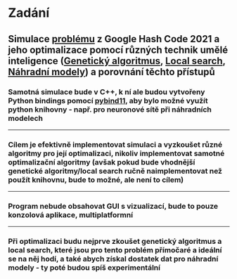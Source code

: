 # Zadání

## Simulace [problému](https://codingcompetitions.withgoogle.com/hashcode/round/00000000004361e2/0000000000c617e4) z Google Hash Code 2021 a jeho optimalizace pomocí různých technik umělé inteligence ([Genetický algoritmus](https://en.wikipedia.org/wiki/Genetic_algorithm), [Local search](https://en.wikipedia.org/wiki/Local_search_(optimization)), [Náhradní modely](https://en.wikipedia.org/wiki/Surrogate_model)) a porovnání těchto přístupů

### Samotná simulace bude v C++, k ní ale budou vytvořeny Python bindings pomocí [pybind11](https://pybind11.readthedocs.io/en/stable/), aby bylo možné využít python knihovny - např. pro neuronové sítě při náhradních modelech
---
### Cílem je efektivně implementovat simulaci a vyzkoušet různé algoritmy pro její optimalizaci, nikoliv implementovat samotné optimalizační algoritmy (avšak pokud bude vhodnější genetické algoritmy/local search ručně naimplementovat než použít knihovnu, bude to možné, ale není to cílem)
---
### Program **nebude** obsahovat GUI s vizualizací, bude to pouze konzolová aplikace, multiplatformní
---
### Při optimalizaci budu nejprve zkoušet genetický algoritmus a local search, které jsou pro tento problém přímočaré a ideální se na něj hodí, a také abych získal dostatek dat pro náhradní modely - ty poté budou spíš experimentální